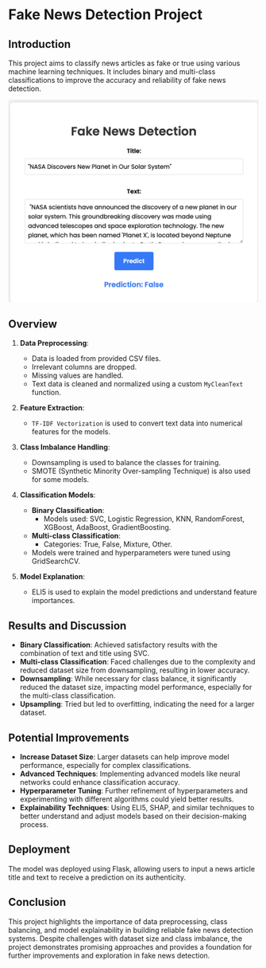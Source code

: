 # Fake News Detection Project

## Introduction
This project aims to classify news articles as fake or true using various machine learning techniques. It includes binary and multi-class classifications to improve the accuracy and reliability of fake news detection.

![Screenshot of Deployment](Deploiement.png)

## Overview
1. **Data Preprocessing**: 
    - Data is loaded from provided CSV files.
    - Irrelevant columns are dropped.
    - Missing values are handled.
    - Text data is cleaned and normalized using a custom `MyCleanText` function.
  
2. **Feature Extraction**:
    - `TF-IDF Vectorization` is used to convert text data into numerical features for the models.

3. **Class Imbalance Handling**:
    - Downsampling is used to balance the classes for training.
    - SMOTE (Synthetic Minority Over-sampling Technique) is also used for some models.

4. **Classification Models**:
    - **Binary Classification**: 
        - Models used: SVC, Logistic Regression, KNN, RandomForest, XGBoost, AdaBoost, GradientBoosting.
    - **Multi-class Classification**:
        - Categories: True, False, Mixture, Other.
    - Models were trained and hyperparameters were tuned using GridSearchCV.

5. **Model Explanation**:
    - ELI5 is used to explain the model predictions and understand feature importances.

## Results and Discussion
- **Binary Classification**: Achieved satisfactory results with the combination of text and title using SVC.
- **Multi-class Classification**: Faced challenges due to the complexity and reduced dataset size from downsampling, resulting in lower accuracy.
- **Downsampling**: While necessary for class balance, it significantly reduced the dataset size, impacting model performance, especially for the multi-class classification.
- **Upsampling**: Tried but led to overfitting, indicating the need for a larger dataset.

## Potential Improvements
- **Increase Dataset Size**: Larger datasets can help improve model performance, especially for complex classifications.
- **Advanced Techniques**: Implementing advanced models like neural networks could enhance classification accuracy.
- **Hyperparameter Tuning**: Further refinement of hyperparameters and experimenting with different algorithms could yield better results.
- **Explainability Techniques**: Using ELI5, SHAP, and similar techniques to better understand and adjust models based on their decision-making process.

## Deployment
The model was deployed using Flask, allowing users to input a news article title and text to receive a prediction on its authenticity.

## Conclusion
This project highlights the importance of data preprocessing, class balancing, and model explainability in building reliable fake news detection systems. Despite challenges with dataset size and class imbalance, the project demonstrates promising approaches and provides a foundation for further improvements and exploration in fake news detection.

